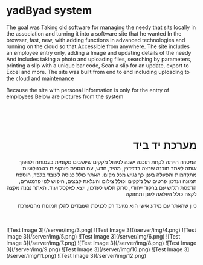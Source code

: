 # yadByad system

<p> The goal was Taking old software for managing the needy that sits locally in the association and turning it into a software site that he wanted
In the browser, fast, new, with adding functions in advanced technologies and running on the cloud so that
Accessible from anywhere. The site includes an employee entry only, adding a Image and updating details of the needy
And includes taking a photo and uploading files, searching by parameters, printing a slip with a unique bar code,
Scan a slip for an update, export to Excel and more. The site was built from end to end including uploading to the cloud and maintenance </p>
<p> Because the site with personal information is only for the entry of employees
Below are pictures from the system </p>
<br/><br/><br/>

# <h1 dir="rtl">מערכת יד ביד </h1> 
<p dir="rtl">
המטרה הייתה לקחת תוכנה ישנה לניהול נזקקים שיושבים מקומית בעמותה ולהפוך אותה לאתר תוכנה שרצה
בדפדפן, מהיר, חדש, עם הוספת פונקציות בטכנולוגיות מתקדמות והפעלה בענן כך
נגיש מכל מקום. האתר כולל כניסה לעובד בלבד, הוספת תמונה ועדכון פרטים של נזקקים
וכולל צילום והעלאת קבצים, חיפוש לפי פרמטרים, הדפסת תלוש עם ברקוד ייחודי,
סרוק תלוש לעדכון, ייצא לאקסל ועוד. האתר נבנה מקצה לקצה כולל העלאה לענן ותחזוקה
</p>
<p dir="rtl"> כיון שהאתר עם מידע אישי הוא מיועד רק לכניסת העובדים 
להלן תמונות מהמערכת</p>
<br/><br/>
![Test Image 3](/server/img/3.png)
![Test Image 3](/server/img/4.png)
![Test Image 3](/server/img/5.png)
![Test Image 3](/server/img/6.png)
![Test Image 3](/server/img/7.png)
![Test Image 3](/server/img/8.png)
![Test Image 3](/server/img/9.png)
![Test Image 3](/server/img/10.png)
![Test Image 3](/server/img/11.png)
![Test Image 3](/server/img/12.png)

